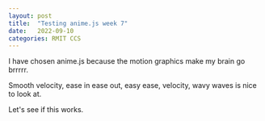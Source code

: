 ```yaml
---
layout: post
title:  "Testing anime.js week 7"
date:   2022-09-10 
categories: RMIT CCS
---
```


I have chosen anime.js because the motion graphics make my brain go brrrrr.

Smooth velocity, ease in ease out, easy ease, velocity, wavy waves is nice to look at.

Let's see if this works.

<script src='https://cdn.jsdelivr.net/npm/animejs@3.2.1/lib/anime.min.js'></script>





<div id=rotating_square></div>

<script type=module>

    // getting and formatting the outer div
    const div = document.getElementById (`rotating_square`)
    div.width = div.parentNode.scrollWidth
    div.height = div.width * 9 / 16
    div.style.height = `${ div.height }px`
    div.style.backgroundColor = `#f4f4f4`

    // making a square pink div
    const square = document.createElement (`div`)
    square.style.width  = `100px`
    square.style.height = `100px`
    square.style.backgroundColor = `hotpink`
    square.style.position = `relative`

    // using the style.transform property to move the div
    const trans_x = `translateX(${ div.width /2 - 55 }px)`
    const trans_y = `translateY(${ div.height/2 - 40 }px)`
    square.style.transform = `${ trans_x } ${ trans_y }`

    // attaching the square div to the outer div
    div.append (square)


    // the anime () function will return an object
    // we can use to control the animation
    const square_mover = anime ({

            // remember the s at the end of targets!
            targets: square,
            duration: 3400,

            // this will rotate the div 
            // via its style.transform property
            rotate: `345deg`,

            // this will scale the div
            // via its style.transform property
            scale: 2,

            // makes it animate in both directions
            direction: `alternate`,

            // will not autoplay
            autoplay: false,
        })

    // registering the square_mover.play () method
    // to the onclick event listener
    div.onclick = () => square_mover.play ()
</script>


